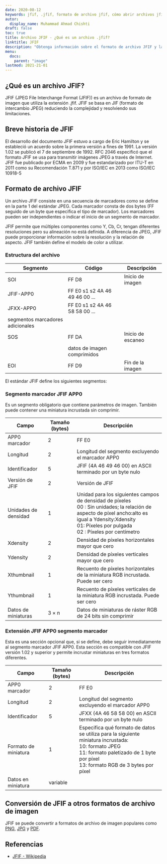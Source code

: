 ```yaml
---
date: 2020-08-12
keywords: jfif, .jfif, formato de archivo jfif, cómo abrir archivos jfif, extensión .jfif, extensión jfif
autor:
  display_name: Muhammad Ahmad Chishti
draft: false
toc: true
title: Archivo JFIF - ¿Qué es un archivo .jfif?
linktitle: JFIF
description: "Obtenga información sobre el formato de archivo JFIF y las API que pueden crear y abrir archivos JFIF."
menu:
  docs:
    parent: "image"
lastmod: 2021-21-01
---
```


## ¿Qué es un archivo JFIF?

JFIF (JPEG File Interchange Format (JFIF)) es un archivo de formato de imagen que utiliza la extensión .jfif. JFIF se basa en JIF (formato de intercambio JPEG) reduciendo la complejidad y resolviendo sus limitaciones.

## Breve historia de JFIF

El desarrollo del documento JFIF estuvo a cargo de Eric Hamilton y se estableció un acuerdo sobre la primera versión a fines de 1991. La versión 1.02 se publicó el 7 de septiembre de 1992. RFC 2046 especificó que el formato JFIF se usa para transmitir imágenes JPEG a través de Internet. JFIF fue publicado por ECMA en 2009 y fue estandarizado por ITU-T en 2011 como su Recomendación T.871 y por ISO/IEC en 2013 como ISO/IEC 10918-5

## Formato de archivo JFIF ##

Un archivo JFIF consiste en una secuencia de marcadores como se define en la parte 1 del estándar JPEG. Cada marcador consta de dos bytes (FF seguido de un byte que especifica el tipo de marcador). Los marcadores pueden ser independientes o indicar el inicio de un segmento de marcador.

JFIF permite que múltiples componentes como Y, Cb, Cr, tengan diferentes resoluciones pero su alineación no está definida. A diferencia de JPEG, JFIF puede proporcionar información sobre la resolución y la relación de aspecto. JFIF también define el modelo de color a utilizar.

### Estructura del archivo ##

|Segmento|Código|Descripción|
|---|---|---|
|SOI|FF D8|Inicio de imagen|
|JFIF-APP0|FF E0 s1 s2 4A 46 49 46 00 ...||
|JFXX-APP0|FF E0 s1 s2 4A 46 58 58 00 ...||
|segmentos marcadores adicionales|
|SOS|FF DA|Inicio de escaneo|
||datos de imagen comprimidos||
|EOI|FF D9|Fin de la imagen|

El estándar JFIF define los siguientes segmentos:

### Segmento marcador JFIF APP0 ###

Es un segmento obligatorio que contiene parámetros de imagen. También puede contener una miniatura incrustada sin comprimir.

|Campo|Tamaño (bytes)|Descripción|
|---|---|---|
|APP0 marcador|2|FF E0|
|Longitud|2|Longitud del segmento excluyendo el marcador APP0|
|Identificador|5|JFIF (4A 46 49 46 00) en ASCII terminado por un byte nulo|
|Versión de JFIF|2|Versión de JFIF|
|Unidades de densidad|1|Unidad para los siguientes campos de densidad de píxeles</br> 00 : Sin unidades; la relación de aspecto de píxel ancho:alto es igual a Ydensity:Xdensity</br> 01: Píxeles por pulgada</br> 02 : Píxeles por centímetro|
|Xdensity|2|Densidad de píxeles horizontales mayor que cero|
|Ydensity|2|Densidad de píxeles verticales mayor que cero|
|Xthumbnail|1|Recuento de píxeles horizontales de la miniatura RGB incrustada. Puede ser cero|
|Ythumbnail|1|Recuento de píxeles verticales de la miniatura RGB incrustada. Puede ser cero|
|Datos de miniaturas|3 × n|Datos de miniaturas de ráster RGB de 24 bits sin comprimir|

### Extensión JFIF APP0 segmento marcador ###

Esta es una sección opcional que, si se define, debe seguir inmediatamente al segmento marcador JFIF APP0. Esta sección es compatible con JFIF versión 1.02 y superior y permite incrustar miniaturas en tres formatos diferentes.

|Campo|Tamaño (bytes)|Descripción|
|---|---|---|
|APP0 marcador|2|FF E0|
|Longitud|2|Longitud del segmento excluyendo el marcador APP0|
|Identificador|5|JFXX (4A 46 58 58 00) en ASCII terminado por un byte nulo|
|Formato de miniatura|1|Especifica qué formato de datos se utiliza para la siguiente miniatura incrustada:</br> 10: formato JPEG</br> 11: formato paletizado de 1 byte por píxel</br> 13: formato RGB de 3 bytes por píxel|
|Datos en miniatura|variable||

## Conversión de JFIF a otros formatos de archivo de imagen

JFIF se puede convertir a formatos de archivo de imagen populares como [PNG](/es/image/png/), [JPG](/es/image/jpeg/) y [PDF](/es/pdf/).

## Referencias ##

- [JFIF - Wikipedia](https://en.wikipedia.org/wiki/JPEG_File_Interchange_Format#Historia)

